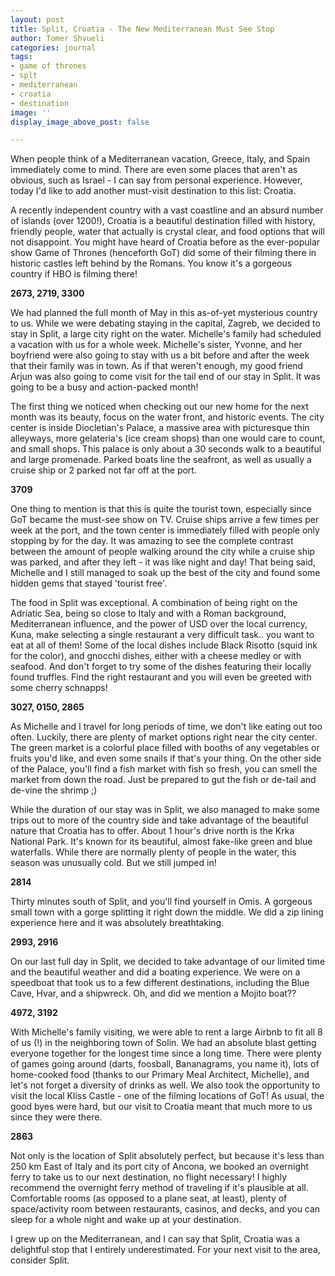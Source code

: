 ```yaml
---
layout: post
title: Split, Croatia - The New Mediterranean Must See Stop
author: Tomer Shvueli
categories: journal
tags:
- game of thrones
- splt
- mediterranean
- croatia
- destination
image: ''
display_image_above_post: false

---
```

When people think of a Mediterranean vacation, Greece, Italy, and Spain immediately come to mind. There are even some places that aren't as obvious, such as Israel - I can say from personal experience. However, today I'd like to add another must-visit destination to this list: Croatia.

A recently independent country with a vast coastline and an absurd number of islands (over 1200!), Croatia is a beautiful destination filled with history, friendly people, water that actually is crystal clear, and food options that will not disappoint. You might have heard of Croatia before as the ever-popular show Game of Thrones (henceforth GoT) did some of their filming there in historic castles left behind by the Romans. You know it's a gorgeous country if HBO is filming there!

**2673, 2719, 3300**

We had planned the full month of May in this as-of-yet mysterious country to us. While we were debating staying in the capital, Zagreb, we decided to stay in Split, a large city right on the water. Michelle's family had scheduled a vacation with us for a whole week. Michelle's sister, Yvonne, and her boyfriend were also going to stay with us a bit before and after the week that their family was in town. As if that weren't enough, my good friend Arjun was also going to come visit for the tail end of our stay in Split. It was going to be a busy and action-packed month!

The first thing we noticed when checking out our new home for the next month was its beauty, focus on the water front, and historic events. The city center is inside Diocletian's Palace, a massive area with picturesque thin alleyways, more gelateria's (ice cream shops) than one would care to count, and small shops. This palace is only about a 30 seconds walk to a beautiful and large promenade. Parked boats line the seafront, as well as usually a cruise ship or 2 parked not far off at the port.

**3709**

One thing to mention is that this is quite the tourist town, especially since GoT became the must-see show on TV. Cruise ships arrive a few times per week at the port, and the town center is immediately filled with people only stopping by for the day. It was amazing to see the complete contrast between the amount of people walking around the city while a cruise ship was parked, and after they left - it was like night and day! That being said, Michelle and I still managed to soak up the best of the city and found some hidden gems that stayed 'tourist free'.

The food in Split was exceptional. A combination of being right on the Adriatic Sea, being so close to Italy and with a Roman background, Mediterranean influence, and the power of USD over the local currency, Kuna, make selecting a single restaurant a very difficult task.. you want to eat at all of them! Some of the local dishes include Black Risotto (squid ink for the color), and gnocchi dishes, either with a cheese medley or with seafood. And don't forget to try some of the dishes featuring their locally found truffles. Find the right restaurant and you will even be greeted with some cherry schnapps!

**3027, 0150, 2865**

As Michelle and I travel for long periods of time, we don't like eating out too often. Luckily, there are plenty of market options right near the city center. The green market is a colorful place filled with booths of any vegetables or fruits you'd like, and even some snails if that's your thing. On the other side of the Palace, you'll find a fish market with fish so fresh, you can smell the market from down the road. Just be prepared to gut the fish or de-tail and de-vine the shrimp ;)

While the duration of our stay was in Split, we also managed to make some trips out to more of the country side and take advantage of the beautiful nature that Croatia has to offer. About 1 hour's drive north is the Krka National Park. It's known for its beautiful, almost fake-like green and blue waterfalls. While there are normally plenty of people in the water, this season was unusually cold. But we still jumped in!

**2814**

Thirty minutes south of Split, and you'll find yourself in Omis. A gorgeous small town with a gorge splitting it right down the middle. We did a zip lining experience here and it was absolutely breathtaking.

**2993, 2916**

On our last full day in Split, we decided to take advantage of our limited time and the beautiful weather and did a boating experience. We were on a speedboat that took us to a few different destinations, including the Blue Cave, Hvar, and a shipwreck. Oh, and did we mention a Mojito boat??

**4972, 3192**

With Michelle's family visiting, we were able to rent a large Airbnb to fit all 8 of us (!) in the neighboring town of Solin. We had an absolute blast getting everyone together for the longest time since a long time. There were plenty of games going around (darts, foosball, Bananagrams, you name it), lots of home-cooked food (thanks to our Primary Meal Architect, Michelle), and let's not forget a diversity of drinks as well. We also took the opportunity to visit the local Kliss Castle - one of the filming locations of GoT! As usual, the good byes were hard, but our visit to Croatia meant that much more to us since they were there.

**2863**

Not only is the location of Split absolutely perfect, but because it's less than 250 km East of Italy and its port city of Ancona, we booked an overnight ferry to take us to our next destination, no flight necessary! I highly recommend the overnight ferry method of traveling if it's plausible at all. Comfortable rooms (as opposed to a plane seat, at least), plenty of space/activity room between restaurants, casinos, and decks, and you can sleep for a whole night and wake up at your destination.

I grew up on the Mediterranean, and I can say that Split, Croatia was a delightful stop that I entirely underestimated. For your next visit to the area, consider Split.
